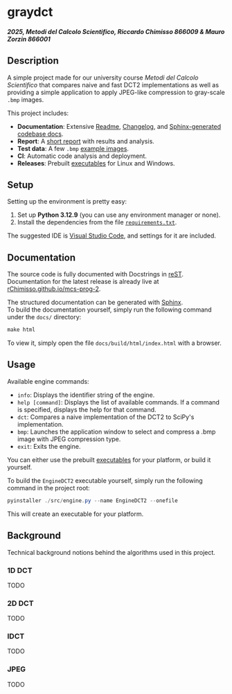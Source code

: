 # graydct

##### *2025, Metodi del Calcolo Scientifico, Riccardo Chimisso 866009 & Mauro Zorzin 866001*

## Description

A simple project made for our university course *Metodi del Calcolo Scientifico* that compares naive and fast DCT2 implementations as well as providing a simple application to apply JPEG-like compression to gray-scale `.bmp` images.

This project includes:

- **Documentation**: Extensive [Readme](/README.md), [Changelog](/CHANGELOG.md), and [Sphinx-generated codebase docs](https://rchimisso.github.io/mcs-prog-2/).
- **Report**: A [short report](/REPORT.md) with results and analysis.
- **Test data**: A few `.bmp` [example images](/data/).
- **CI**: Automatic code analysis and deployment.
- **Releases**: Prebuilt [executables](https://github.com/rChimisso/mcs-prog-2/releases) for Linux and Windows.

## Setup

Setting up the environment is pretty easy:

1. Set up **Python 3.12.9** (you can use any environment manager or none).
2. Install the dependencies from the file [`requirements.txt`](/requirements.txt).

The suggested IDE is [Visual Studio Code](https://code.visualstudio.com/), and settings for it are included.

## Documentation

The source code is fully documented with Docstrings in [reST](https://docutils.sourceforge.io/rst.html).  
Documentation for the latest release is already live at [rChimisso.github.io/mcs-prog-2](https://rchimisso.github.io/mcs-prog-21/).  

The structured documentation can be generated with [Sphinx](https://www.sphinx-doc.org/en/master/).  
To build the documentation yourself, simply run the following command under the `docs/` directory:
```powershell
make html
```
To view it, simply open the file `docs/build/html/index.html` with a browser.

## Usage

Available engine commands:

- `info`: Displays the identifier string of the engine.
- `help [command]`: Displays the list of available commands. If a command is specified, displays the help for that command.
- `dct`: Compares a naive implementation of the DCT2 to SciPy's implementation.
- `bmp`: Launches the application window to select and compress a .bmp image with JPEG compression type.
- `exit`: Exits the engine.

You can either use the prebuilt [executables](https://github.com/rChimisso/mcs-prog-2/releases) for your platform, or build it yourself.

To build the `EngineDCT2` executable yourself, simply run the following command in the project root:
```powershell
pyinstaller ./src/engine.py --name EngineDCT2 --onefile
```
This will create an executable for your platform.

## Background

Technical background notions behind the algorithms used in this project.

### 1D DCT

TODO

### 2D DCT

TODO

### IDCT

TODO

### JPEG

TODO
